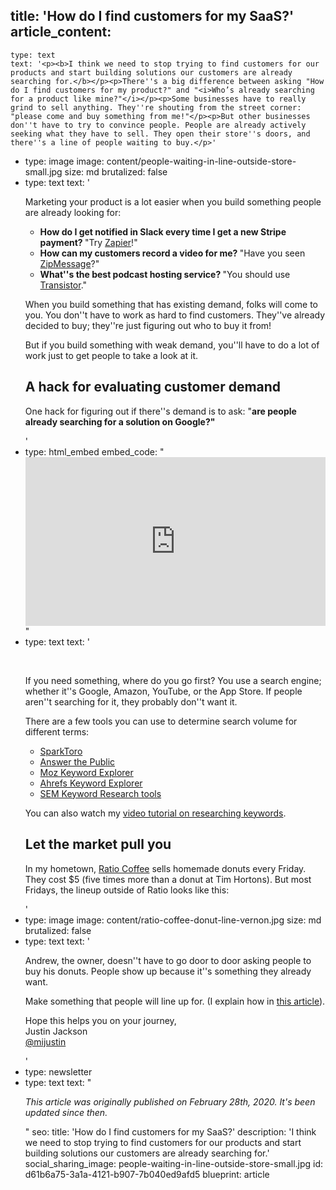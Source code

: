 title: 'How do I find customers for my SaaS?'
article_content:
  -
    type: text
    text: '<p><b>I think we need to stop trying to find customers for our products and start building solutions our customers are already searching for.</b></p><p>There''s a big difference between asking "How do I find customers for my product?" and "<i>Who’s already searching for a product like mine?"</i></p><p>Some businesses have to really grind to sell anything. They''re shouting from the street corner: "please come and buy something from me!"</p><p>But other businesses don''t have to try to convince people. People are already actively seeking what they have to sell. They open their store''s doors, and there''s a line of people waiting to buy.</p>'
  -
    type: image
    image: content/people-waiting-in-line-outside-store-small.jpg
    size: md
    brutalized: false
  -
    type: text
    text: '<p>Marketing your product is a lot easier when you build something people are already looking for:</p><ul><li><b>How do I get notified in Slack every time I get a new Stripe payment? </b>"Try <a href="https://zapier.com/">Zapier</a>!"</li><li><b>How can my customers record a video for me? </b>"Have you seen <a href="https://zipmessage.com/">ZipMessage</a>?"</li><li><b>What''s the best podcast hosting service? </b>"You should use <a href="https://transistor.fm/?via=justin">Transistor</a>."</li></ul><p>When you build something that has existing demand, folks will come to you. You don''t have to work as hard to find customers. They''ve already decided to buy; they''re just figuring out who to buy it from!</p><p>But if you build something with weak demand, you''ll have to do a lot of work just to get people to take a look at it.</p><h2>A hack for evaluating customer demand</h2><p>One hack for figuring out if there''s demand is to ask: "<b>are people already searching for a solution on Google?"</b></p>'
  -
    type: html_embed
    embed_code: "<style>.embed-container { position: relative; padding-bottom: 56.25%; height: 0; overflow: hidden; max-width: 100%; } .embed-container iframe, .embed-container object, .embed-container embed { position: absolute; top: 0; left: 0; width: 100%; height: 100%; }</style><div class='embed-container'><iframe src='https://www.youtube.com/embed/EUzdxeHZ3i0?rel=0' frameborder='0' allowfullscreen></iframe></div>"
  -
    type: text
    text: '<p><br></p><p>If you need something, where do you go first? You use a search engine; whether it''s Google, Amazon, YouTube, or the App Store. If people aren''t searching for it, they probably don''t want it.</p><p>There are a few tools you can use to determine search volume for different terms:</p><ul><li><a href="https://sparktoro.com/">SparkToro</a></li><li><a href="https://answerthepublic.com/">Answer the Public</a></li><li><a href="https://moz.com/explorer">Moz Keyword Explorer</a></li><li><a href="https://ahrefs.com/keywords-explorer">Ahrefs Keyword Explorer</a></li><li><a href="https://www.semrush.com/features/keyword-research-toolkit/">SEM Keyword Research tools</a></li></ul><p>You can also watch my <a href="https://youtu.be/EUzdxeHZ3i0">video tutorial on researching keywords</a>.</p><h2>Let the market pull you&nbsp;</h2><p>In my hometown,&nbsp;<a href="https://www.ratiocoffee.ca/">Ratio Coffee</a>&nbsp;sells homemade donuts every Friday. They cost $5 (five times more than a donut at Tim Hortons). But most Fridays, the lineup outside of Ratio looks like this:</p>'
  -
    type: image
    image: content/ratio-coffee-donut-line-vernon.jpg
    size: md
    brutalized: false
  -
    type: text
    text: '<p>Andrew, the owner, doesn''t have to go door to door asking people to buy his donuts. People show up because it''s something they already want.</p><p>Make something that people will line up for. (I explain how in <a href="https://justinjackson.ca/build">this article</a>).</p><p>Hope this helps you on your journey,<br>Justin Jackson<br><a href="https://twitter.com/mijustin">@mijustin</a></p>'
  -
    type: newsletter
  -
    type: text
    text: "<p><i>This article was originally published on February 28th, 2020. It's been updated since then.</i></p>"
seo:
  title: 'How do I find customers for my SaaS?'
  description: 'I think we need to stop trying to find customers for our products and start building solutions our customers are already searching for.'
social_sharing_image: people-waiting-in-line-outside-store-small.jpg
id: d61b6a75-3a1a-4121-b907-7b040ed9afd5
blueprint: article
